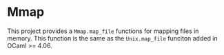 Mmap
====

This project provides a `Mmap.map_file` functions for mapping files in
memory. This function is the same as the `Unix.map_file` funciton
added in OCaml >= 4.06.
